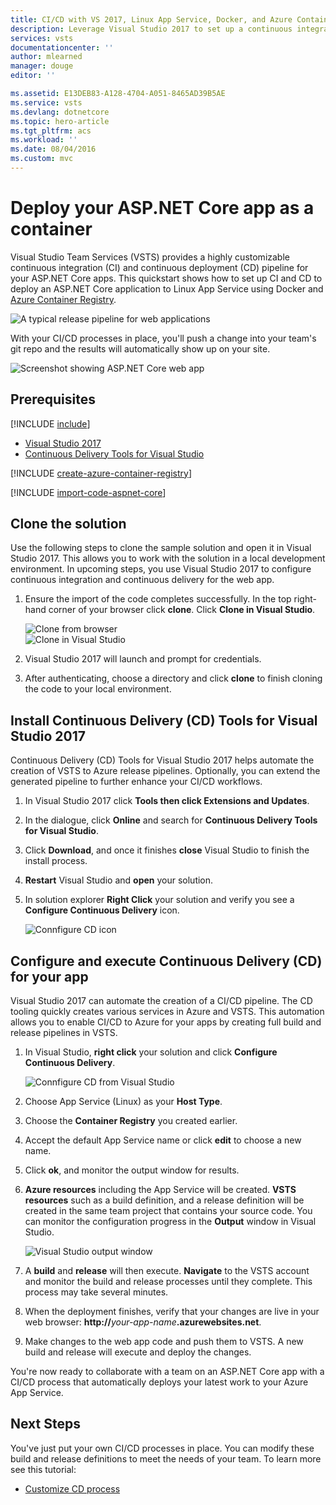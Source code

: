 ```yaml
---
title: CI/CD with VS 2017, Linux App Service, Docker, and Azure Container Registry (ACR) | VSTS Quickstart
description: Leverage Visual Studio 2017 to set up a continuous integration (CI) build for your ASP.NET Core app, and then a continuous deployment (CD) release to an Azure Linux App Service using Visual Studio Team Services (VSTS)
services: vsts
documentationcenter: ''
author: mlearned
manager: douge
editor: ''

ms.assetid: E13DEB83-A128-4704-A051-8465AD39B5AE
ms.service: vsts
ms.devlang: dotnetcore
ms.topic: hero-article
ms.tgt_pltfrm: acs
ms.workload: ''
ms.date: 08/04/2016
ms.custom: mvc
---
```


# Deploy your ASP.NET Core app as a container

Visual Studio Team Services (VSTS) provides a highly customizable continuous integration (CI) and continuous deployment (CD) pipeline for your ASP.NET Core apps. This quickstart shows how to set up CI and CD to deploy an ASP.NET Core application to Linux App Service using Docker and [Azure Container Registry](https://docs.microsoft.com/en-us/azure/container-registry/).

![A typical release pipeline for web applications](_img/aspnet-core-to-acr/cicddockerflow.png)

With your CI/CD processes in place, you'll push a change into your team's git repo and the results will automatically show up on your site.

![Screenshot showing ASP.NET Core web app](_img/aspnet-core-to-windows-vm/cicd-get-started-dotnetcore-sample.png)

## Prerequisites

[!INCLUDE [include](../build-release/_shared/ci-cd-prerequisites-vsts.md)]
* [Visual Studio 2017](https://www.visualstudio.com/downloads/)    
* [Continuous Delivery Tools for Visual Studio](https://marketplace.visualstudio.com/items?itemName=VSIDEDevOpsMSFT.ContinuousDeliveryToolsforVisualStudio)

[!INCLUDE [create-azure-container-registry](../build-release/apps/_shared/create-azure-container-registry.md)]

[!INCLUDE [import-code-aspnet-core](../build-release/apps/_shared/import-code-aspnet-core-docker.md)]

##  Clone the solution
Use the following steps to clone the sample solution and open it in Visual Studio 2017.  This allows you to work with the solution in a local development environment.  In upcoming steps, you use Visual Studio 2017 to configure continuous integration and continuous delivery for the web app.

1.  Ensure the import of the code completes successfully.  In the top right-hand corner of your browser click **clone**.  Click **Clone in Visual Studio**.  

    ![Clone from browser](_img/aspnet-core-to-acr/clone.png)    
    ![Clone in Visual Studio](_img/aspnet-core-to-acr/cloneinvs.png)    
2.  Visual Studio 2017 will launch and prompt for credentials.
3.  After authenticating, choose a directory and click **clone** to finish cloning the code to your local environment.

## Install Continuous Delivery (CD) Tools for Visual Studio 2017    
Continuous Delivery (CD) Tools for Visual Studio 2017 helps automate the creation of VSTS to Azure release pipelines.  Optionally, you can extend the generated pipeline to further enhance your CI/CD workflows.

1.  In Visual Studio 2017 click **Tools then click Extensions and Updates**.
2.  In the dialogue, click **Online** and search for **Continuous Delivery Tools for Visual Studio**.
3.  Click **Download**, and once it finishes **close** Visual Studio to finish the install process.
4.  **Restart** Visual Studio and **open** your solution.
5.  In solution explorer **Right Click** your solution and verify you see a **Configure Continuous Delivery** icon.

    ![Connfigure CD icon](_img/aspnet-core-to-acr/vsconfigcdicon.png)    

##  Configure and execute Continuous Delivery (CD) for your app    
Visual Studio 2017 can automate the creation of a CI/CD pipeline.  The CD tooling quickly creates various services in Azure and VSTS.  This automation allows you to enable CI/CD to Azure for your apps by creating full build and release pipelines in VSTS.

1.  In Visual Studio, **right click** your solution and click **Configure Continuous Delivery**.

    ![Connfigure CD from Visual Studio](_img/aspnet-core-to-acr/vsconfigurecd.png)
2.  Choose App Service (Linux) as your **Host Type**.
3.  Choose the **Container Registry** you created earlier.
4.  Accept the default App Service name or click **edit** to choose a new name.
5.  Click **ok**, and monitor the output window for results.  
6.  **Azure resources** including the App Service will be created.  **VSTS resources** such as a build definition, and a release definition will be created in the same team project that contains your source code.  You can monitor the configuration progress in the **Output** window in Visual Studio.    

    ![Visual Studio output window](_img/aspnet-core-to-acr/vsoutputs.png)
7.  A **build** and **release** will then execute.  **Navigate** to the VSTS account and monitor the build and release processes until they complete.  This process may take several minutes.
8.  When the deployment finishes, verify that your changes are live in your web browser: **http://**_your-app-name_**.azurewebsites.net**.
9.  Make changes to the web app code and push them to VSTS.  A new build and release will execute and deploy the changes.

You're now ready to collaborate with a team on an ASP.NET Core app with a CI/CD process that automatically deploys your latest work to your Azure App Service.

## Next Steps    
You've just put your own CI/CD processes in place. You can modify these build and release definitions to meet the needs of your team. To learn more see this tutorial:

* [Customize CD process](customize-cd-process.md)
